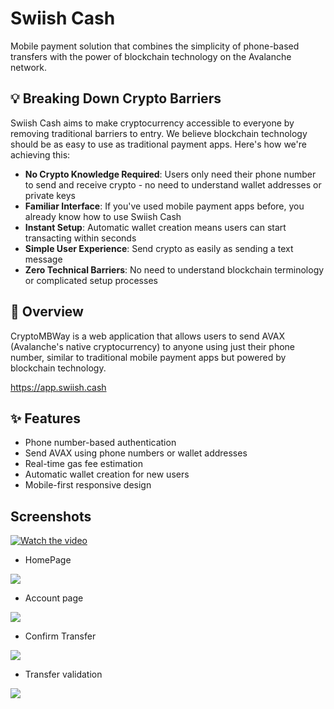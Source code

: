 # Swiish Cash

Mobile payment solution that combines the simplicity of phone-based transfers with the power of blockchain technology on the Avalanche network.

## 💡 Breaking Down Crypto Barriers

Swiish Cash aims to make cryptocurrency accessible to everyone by removing traditional barriers to entry. We believe blockchain technology should be as easy to use as traditional payment apps. Here's how we're achieving this:

- **No Crypto Knowledge Required**: Users only need their phone number to send and receive crypto - no need to understand wallet addresses or private keys
- **Familiar Interface**: If you've used mobile payment apps before, you already know how to use Swiish Cash
- **Instant Setup**: Automatic wallet creation means users can start transacting within seconds
- **Simple User Experience**: Send crypto as easily as sending a text message
- **Zero Technical Barriers**: No need to understand blockchain terminology or complicated setup processes

## 🚀 Overview

CryptoMBWay is a web application that allows users to send AVAX (Avalanche's native cryptocurrency) to anyone using just their phone number, similar to traditional mobile payment apps but powered by blockchain technology.

https://app.swiish.cash

## ✨ Features

- Phone number-based authentication
- Send AVAX using phone numbers or wallet addresses
- Real-time gas fee estimation
- Automatic wallet creation for new users
- Mobile-first responsive design

## Screenshots

[![Watch the video](https://img.youtube.com/vi/VIDEO_ID/0.jpg)](https://www.youtube.com/watch?v=VIDEO_ID)

- HomePage

![](screenshots/1.png)

- Account page

![](screenshots/2.png)

- Confirm Transfer

![](screenshots/3.png)

- Transfer validation

![](screenshots/4.png)